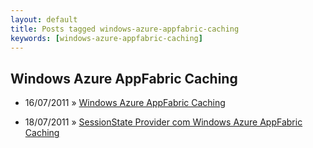 ```yaml
---
layout: default
title: Posts tagged windows-azure-appfabric-caching
keywords: [windows-azure-appfabric-caching]
---
```

<h2 class="category">Windows Azure AppFabric Caching</h2>
<ul class="posts">
<li>
<p>
<span class="date">16/07/2011</span> &raquo; 
<a href="/blog/windows-azure-appfabric-caching">Windows Azure AppFabric Caching</a>
</p>
</li> 
<li>
<p>
<span class="date">18/07/2011</span> &raquo; 
<a href="/blog/sessionstate-provider-com-windows-azure-appfabric-caching">SessionState Provider com Windows Azure AppFabric Caching</a>
</p>
</li> 
</ul>
